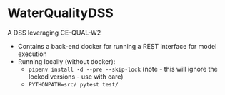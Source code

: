 # WaterQualityDSS
A DSS leveraging CE-QUAL-W2 

* Contains a back-end docker for running a REST interface for model execution
* Running locally (without docker): 
    * ```pipenv install -d --pre --skip-lock``` (note - this will ignore the locked versions - use with care)
    * ```PYTHONPATH=src/ pytest test/```    